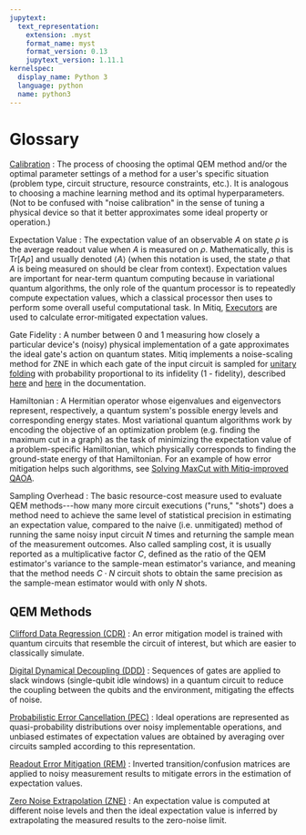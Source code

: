 ```yaml
---
jupytext:
  text_representation:
    extension: .myst
    format_name: myst
    format_version: 0.13
    jupytext_version: 1.11.1
kernelspec:
  display_name: Python 3
  language: python
  name: python3
---
```


# Glossary
[Calibration](calibrators.md)
: The process of choosing
the optimal QEM method and/or the optimal parameter settings of a method for a user's specific situation
(problem type, circuit structure, resource constraints, etc.). It is analogous to choosing a machine learning method
and its optimal hyperparameters. (Not to be confused with "noise calibration" in the sense of
tuning a physical device so that it better approximates some ideal property or operation.)

Expectation Value
: The expectation value of an observable $A$ on state $\rho$ is the average
readout value when $A$ is measured on $\rho$. Mathematically, this is $\text{Tr}[A\rho]$ and usually denoted $\langle A \rangle$ (when this notation is used, the state $\rho$ that $A$ is being measured on should be clear from context). Expectation values are important 
for near-term quantum computing because in variational quantum algorithms,
the only role of the quantum processor is to repeatedly compute expectation values, which a classical processor then uses to perform some overall useful computational task. In Mitiq, [Executors](executors.md) are used to calculate error-mitigated expectation values.

Gate Fidelity
: A number between 0 and 1 measuring how 
closely a particular device's (noisy) physical implementation of a gate approximates the ideal gate's action on quantum states. Mitiq implements a noise-scaling method for ZNE in which each gate of the input circuit is sampled for [unitary folding](./zne-3-options.md#unitary-folding) with probability proportional to its infidelity (1 - fidelity), described [here](./zne-3-options.md#folding-gates-by-fidelity) and [here](https://mitiq.readthedocs.io/en/stable/apidoc.html#mitiq.zne.scaling.folding.fold_gates_at_random) in the documentation.

Hamiltonian
: A Hermitian operator whose eigenvalues and eigenvectors represent, respectively, a quantum system's possible energy levels and corresponding energy states. Most variational quantum algorithms work by encoding the objective of an optimization problem (e.g. finding the maximum cut in a graph) as the task of minimizing the expectation value of a problem-specific Hamiltonian, which physically corresponds to finding the ground-state energy of that Hamiltonian. For an example of how error mitigation helps such algorithms, see [Solving MaxCut with Mitiq-improved QAOA](../examples/maxcut-demo.md).

Sampling Overhead
: The basic resource-cost measure used to evaluate QEM methods---how many more circuit executions ("runs," "shots") does a method need to achieve the same level of statistical precision in estimating an expectation value, compared to 
the naive (i.e. unmitigated) method of running the same noisy input circuit $N$ times and returning the
sample mean of the measurement outcomes. Also called sampling cost, it is usually reported as a multiplicative factor $C$, defined as the ratio of the QEM estimator's variance to the sample-mean estimator's variance, and meaning that
the method needs $C \cdot N$ circuit shots to obtain the same precision as the sample-mean estimator would with only $N$ shots. 


## QEM Methods
[Clifford Data Regression (CDR)](cdr.md)
: An error mitigation model is
trained with quantum circuits that resemble the circuit of interest, but which are easier to classically simulate. 

[Digital Dynamical Decoupling (DDD)](ddd.md)
: Sequences of gates are applied to slack windows (single-qubit idle windows) in a quantum circuit to reduce the coupling
between the qubits and the environment, mitigating the effects of noise. 

[Probabilistic Error Cancellation (PEC)](pec.md)
: Ideal operations are represented as quasi-probability distributions over noisy implementable operations, and unbiased estimates of expectation values are obtained by averaging over circuits sampled according to this representation.

[Readout Error Mitigation (REM)](rem.md)
: Inverted transition/confusion matrices are applied to noisy measurement results to mitigate errors in the estimation of expectation values.  

[Zero Noise Extrapolation (ZNE)](zne.md)
: An expectation value is computed at different noise levels and then
the ideal expectation value is inferred by extrapolating the measured results to the zero-noise limit.
